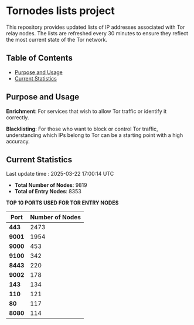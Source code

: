 # Tornodes lists project

This repository provides updated lists of IP addresses associated with Tor relay nodes. The lists are refreshed every 30 minutes to ensure they reflect the most current state of the Tor network.

## Table of Contents

- [Purpose and Usage](#purpose-and-usage)
- [Current Statistics](#current-statistics)


## Purpose and Usage

**Enrichment**: For services that wish to allow Tor traffic or identify it correctly.

**Blacklisting**: For those who want to block or control Tor traffic, understanding which IPs belong to Tor can be a starting point with a high accuracy.

## Current Statistics

Last update time : 2025-03-22 17:00:14 UTC

- **Total Number of Nodes**: 9819
- **Total of Entry Nodes**: 8353

**TOP 10 PORTS USED FOR TOR ENTRY NODES**

| **Port** | **Number of Nodes** |
|------|-----------------|
| **443**   | 2473  |
| **9001**   | 1954  |
| **9000**   | 453  |
| **9100**   | 342  |
| **8443**   | 220  |
| **9002**   | 178  |
| **143**   | 134  |
| **110**   | 121  |
| **80**   | 117  |
| **8080**   | 114  |

